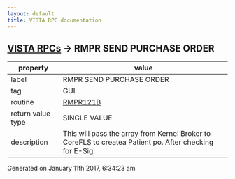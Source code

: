 ```yaml
---
layout: default
title: VISTA RPC documentation
---
```




## [VISTA RPCs](TableOfContent.md) &#8594; RMPR SEND PURCHASE ORDER 

 property | value 
--- | --- 
 label | RMPR SEND PURCHASE ORDER
 tag | GUI
 routine | [RMPR121B](http://code.osehra.org/dox/Routine_RMPR121B_source.html)
 return value type | SINGLE VALUE
 description | This will pass the array from Kernel Broker to CoreFLS to createa Patient po.  After checking for E-Sig.




Generated on January 11th 2017, 6:34:23 am
